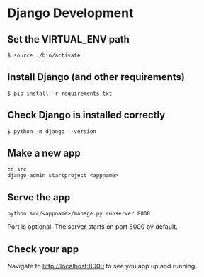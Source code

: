 # Django Development
## Set the VIRTUAL_ENV path
```
$ source ./bin/activate
```

## Install Django (and other requirements)
```
$ pip install -r requirements.txt
```

## Check Django is installed correctly
```
$ python -m django --version
```

## Make a new app
```
cd src
django-admin startproject <appname>
```

## Serve the app
```
python src/<appname>/manage.py runserver 8000
```
Port is optional. The server starts on port 8000 by default.

## Check your app
Navigate to [http://localhost:8000]() to see you app up and running.
